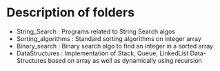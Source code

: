 # Description of folders 
- String_Search      : Programs related to String Search algos
- Sorting_algorithms : Standard sorting algorithms on integer array
- Binary_search      : Binary search algo to find an integer in a sorted array
- DataStructures     : Implementation of Stack, Queue, LinkedList Data-Structures based on array as well as dynamically using recursion
